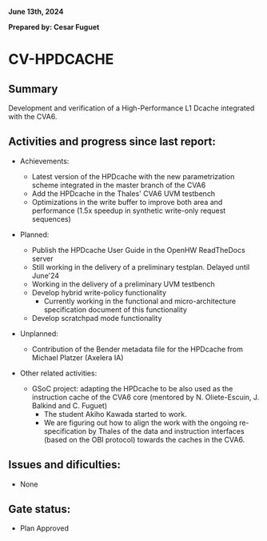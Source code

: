 **June 13th, 2024**

**Prepared by: Cesar Fuguet**

# CV-HPDCACHE

## Summary

Development and verification of a High-Performance L1 Dcache integrated with
the CVA6.

## Activities and progress since last report:

* Achievements:
  * Latest version of the HPDcache with the new parametrization scheme
    integrated in the master branch of the CVA6
  * Add the HPDcache in the Thales' CVA6 UVM testbench
  * Optimizations in the write buffer to improve both area and performance
    (1.5x speedup in synthetic write-only request sequences)

* Planned:
  * Publish the HPDcache User Guide in the OpenHW ReadTheDocs server
  * Still working in the delivery of a preliminary testplan. Delayed until
    June'24
  * Working in the delivery of a preliminary UVM testbench
  * Develop hybrid write-policy functionality
    * Currently working in the functional and micro-architecture specification
      document of this functionality
  * Develop scratchpad mode functionality

* Unplanned:
  * Contribution of the Bender metadata file for the HPDcache from Michael
    Platzer (Axelera IA)

* Other related activities:
  * GSoC project: adapting the HPDcache to be also used as the instruction
    cache of the CVA6 core (mentored by N. Oliete-Escuin, J. Balkind and C. Fuguet)
    * The student Akiho Kawada started to work.
    * We are figuring out how to align the work with the ongoing
      re-specification by Thales of the data and instruction interfaces (based
      on the OBI protocol) towards the caches in the CVA6.

## Issues and dificulties:

* None

## Gate status:

* Plan Approved
